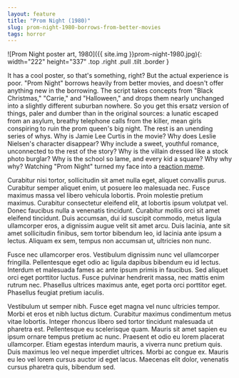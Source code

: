 ```yaml
---
layout: feature
title: "Prom Night (1980)"
slug: prom-night-1980-borrows-from-better-movies
tags: horror
---
```


![Prom Night poster art, 1980]({{ site.img }}prom-night-1980.jpg){: width="222" height="337" .top .right .pull .tilt .border }

It has a cool poster, so that's something, right? But the actual experience is poor. "Prom Night" borrows heavily from better movies, and doesn't offer anything new in the borrowing.  <!--more-->The script takes concepts from "Black Christmas," "Carrie," and "Halloween," and drops them nearly unchanged into a slightly different suburban nowhere. So you get this ersatz version of things, paler and dumber than in the original sources: a lunatic escaped from an asylum, breathy telephone calls from the killer, mean girls conspiring to ruin the prom queen's big night. The rest is an unending series of whys. Why is Jamie Lee Curtis in the movie? Why does Leslie Nielsen's character disappear? Why include a sweet, youthful romance, unconnected to the rest of the story? Why is the villain dressed like a stock photo burglar? Why is the school so lame, and every kid a square? Why why why? Watching "Prom Night" turned my face into a [reaction meme](https://duckduckgo.com/?q=Confused+Reporter+Jonathan+Swan&iax=images&ia=images).

Curabitur nisi tortor, sollicitudin sit amet nulla eget, aliquet convallis purus. Curabitur semper aliquet enim, ut posuere leo malesuada nec. Fusce maximus massa vel libero vehicula lobortis. Proin molestie pretium maximus. Curabitur consectetur eleifend elit, at lobortis ipsum volutpat vel. Donec faucibus nulla a venenatis tincidunt. Curabitur mollis orci sit amet eleifend tincidunt. Duis accumsan, dui id suscipit commodo, metus ligula ullamcorper eros, a dignissim augue velit sit amet arcu. Duis lacinia, ante sit amet sollicitudin finibus, sem tortor bibendum leo, id lacinia ante ipsum a lectus. Aliquam ex sem, tempus non accumsan ut, ultricies non nunc.

Fusce nec ullamcorper eros. Vestibulum dignissim nunc vel ullamcorper fringilla. Pellentesque eget odio ac ligula dapibus bibendum eu id lectus. Interdum et malesuada fames ac ante ipsum primis in faucibus. Sed aliquet orci eget porttitor luctus. Fusce pulvinar hendrerit massa, nec mattis enim rutrum nec. Phasellus ultrices maximus ante, eget porta orci porttitor eget. Phasellus feugiat pretium iaculis.

Vestibulum ut semper nibh. Fusce eget magna vel nunc ultricies tempor. Morbi et eros et nibh luctus dictum. Curabitur maximus condimentum metus vitae lobortis. Integer rhoncus libero sed tortor tincidunt malesuada ut pharetra est. Pellentesque eu scelerisque quam. Mauris sit amet sapien eu ipsum ornare tempus pretium ac nunc. Praesent et odio eu lorem placerat ullamcorper. Etiam egestas interdum mauris, a viverra nunc pretium quis. Duis maximus leo vel neque imperdiet ultrices. Morbi ac congue ex. Mauris eu leo vel lorem cursus auctor id eget lacus. Maecenas elit dolor, venenatis cursus pharetra quis, bibendum sed.
